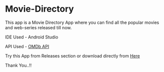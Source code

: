 # Movie-Directory
This app is a Movie Directory App where you can find all the popular movies and web-series released till now.

IDE Used - Android Studio

API Used - [OMDb API](https://www.omdbapi.com/)

Try this App from Releases section or download directly from [Here](https://github.com/heysoumyadeep/Movie-Directory/releases/download/v1.0/Movie-Directory.apk)

Thank You..!!
